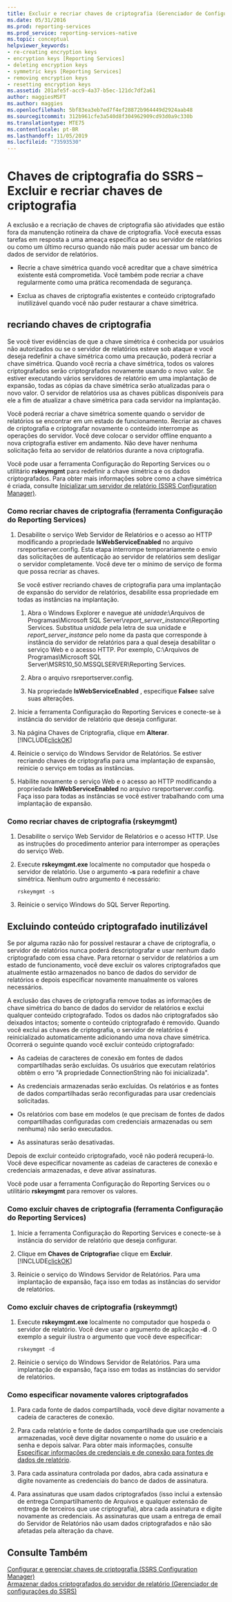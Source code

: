 ```yaml
---
title: Excluir e recriar chaves de criptografia (Gerenciador de Configurações do SSRS) | Microsoft Docs
ms.date: 05/31/2016
ms.prod: reporting-services
ms.prod_service: reporting-services-native
ms.topic: conceptual
helpviewer_keywords:
- re-creating encryption keys
- encryption keys [Reporting Services]
- deleting encryption keys
- symmetric keys [Reporting Services]
- removing encryption keys
- resetting encryption keys
ms.assetid: 201afe5f-acc9-4a37-b5ec-121dc7df2a61
author: maggiesMSFT
ms.author: maggies
ms.openlocfilehash: 5bf83ea3eb7ed7f4ef28872b964449d2924aab48
ms.sourcegitcommit: 312b961cfe3a540d8f304962909cd93d0a9c330b
ms.translationtype: MTE75
ms.contentlocale: pt-BR
ms.lasthandoff: 11/05/2019
ms.locfileid: "73593530"
---
```

# <a name="ssrs-encryption-keys---delete-and-re-create-encryption-keys"></a>Chaves de criptografia do SSRS – Excluir e recriar chaves de criptografia
  A exclusão e a recriação de chaves de criptografia são atividades que estão fora da manutenção rotineira da chave de criptografia. Você executa essas tarefas em resposta a uma ameaça específica ao seu servidor de relatórios ou como um último recurso quando não mais puder acessar um banco de dados de servidor de relatórios.  
  
-   Recrie a chave simétrica quando você acreditar que a chave simétrica existente está comprometida. Você também pode recriar a chave regularmente como uma prática recomendada de segurança.  
  
-   Exclua as chaves de criptografia existentes e conteúdo criptografado inutilizável quando você não puder restaurar a chave simétrica.  
  
## <a name="re-creating-encryption-keys"></a>recriando chaves de criptografia  
 Se você tiver evidências de que a chave simétrica é conhecida por usuários não autorizados ou se o servidor de relatórios esteve sob ataque e você deseja redefinir a chave simétrica como uma precaução, poderá recriar a chave simétrica. Quando você recria a chave simétrica, todos os valores criptografados serão criptografados novamente usando o novo valor. Se estiver executando vários servidores de relatório em uma implantação de expansão, todas as cópias da chave simétrica serão atualizadas para o novo valor. O servidor de relatórios usa as chaves públicas disponíveis para ele a fim de atualizar a chave simétrica para cada servidor na implantação.  
  
 Você poderá recriar a chave simétrica somente quando o servidor de relatórios se encontrar em um estado de funcionamento. Recriar as chaves de criptografia e criptografar novamente o conteúdo interrompe as operações do servidor. Você deve colocar o servidor offline enquanto a nova criptografia estiver em andamento. Não deve haver nenhuma solicitação feita ao servidor de relatórios durante a nova criptografia.  
  
 Você pode usar a ferramenta Configuração do Reporting Services ou o utilitário **rskeymgmt** para redefinir a chave simétrica e os dados criptografados. Para obter mais informações sobre como a chave simétrica é criada, consulte [Inicializar um servidor de relatório &#40;SSRS Configuration Manager&#41;](../../reporting-services/install-windows/ssrs-encryption-keys-initialize-a-report-server.md).  
  
### <a name="how-to-re-create-encryption-keys-reporting-services-configuration-tool"></a>Como recriar chaves de criptografia (ferramenta Configuração do Reporting Services)  
  
1.  Desabilite o serviço Web Servidor de Relatórios e o acesso ao HTTP modificando a propriedade **IsWebServiceEnabled** no arquivo rsreportserver.config. Esta etapa interrompe temporariamente o envio das solicitações de autenticação ao servidor de relatórios sem desligar o servidor completamente. Você deve ter o mínimo de serviço de forma que possa recriar as chaves.  
  
     Se você estiver recriando chaves de criptografia para uma implantação de expansão do servidor de relatórios, desabilite essa propriedade em todas as instâncias na implantação.  
  
    1.  Abra o Windows Explorer e navegue até *unidade*:\Arquivos de Programas\Microsoft SQL Server\\*report_server_instance*\Reporting Services. Substitua *unidade* pela letra de sua unidade e *report_server_instance* pelo nome da pasta que corresponde à instância do servidor de relatórios para a qual deseja desabilitar o serviço Web e o acesso HTTP. Por exemplo, C:\Arquivos de Programas\Microsoft SQL Server\MSRS10_50.MSSQLSERVER\Reporting Services.  
  
    2.  Abra o arquivo rsreportserver.config.  
  
    3.  Na propriedade **IsWebServiceEnabled** , especifique **False**e salve suas alterações.  
  
2.  Inicie a ferramenta Configuração do Reporting Services e conecte-se à instância do servidor de relatório que deseja configurar.  
  
3.  Na página Chaves de Criptografia, clique em **Alterar**. [!INCLUDE[clickOK](../../includes/clickok-md.md)]  
  
4.  Reinicie o serviço do Windows Servidor de Relatórios. Se estiver recriando chaves de criptografia para uma implantação de expansão, reinicie o serviço em todas as instâncias.  
  
5.  Habilite novamente o serviço Web e o acesso ao HTTP modificando a propriedade **IsWebServiceEnabled** no arquivo rsreportserver.config. Faça isso para todas as instâncias se você estiver trabalhando com uma implantação de expansão.  
  
### <a name="how-to-re-create-encryption-keys-rskeymgmt"></a>Como recriar chaves de criptografia (rskeymgmt)  
  
1.  Desabilite o serviço Web Servidor de Relatórios e o acesso HTTP. Use as instruções do procedimento anterior para interromper as operações do serviço Web.  
  
2.  Execute **rskeymgmt.exe** localmente no computador que hospeda o servidor de relatório. Use o argumento **-s** para redefinir a chave simétrica. Nenhum outro argumento é necessário:  
  
    ```  
    rskeymgmt -s  
    ```  
  
3.  Reinicie o serviço Windows do SQL Server Reporting.  
  
## <a name="deleting-unusable-encrypted-content"></a>Excluindo conteúdo criptografado inutilizável  
 Se por alguma razão não for possível restaurar a chave de criptografia, o servidor de relatórios nunca poderá descriptografar e usar nenhum dado criptografado com essa chave. Para retornar o servidor de relatórios a um estado de funcionamento, você deve excluir os valores criptografados que atualmente estão armazenados no banco de dados do servidor de relatórios e depois especificar novamente manualmente os valores necessários.  
  
 A exclusão das chaves de criptografia remove todas as informações de chave simétrica do banco de dados do servidor de relatórios e exclui qualquer conteúdo criptografado. Todos os dados não criptografados são deixados intactos; somente o conteúdo criptografado é removido. Quando você exclui as chaves de criptografia, o servidor de relatórios é reinicializado automaticamente adicionando uma nova chave simétrica. Ocorrerá o seguinte quando você excluir conteúdo criptografado:  
  
-   As cadeias de caracteres de conexão em fontes de dados compartilhadas serão excluídas. Os usuários que executam relatórios obtêm o erro "A propriedade ConnectionString não foi inicializada".  
  
-   As credenciais armazenadas serão excluídas. Os relatórios e as fontes de dados compartilhadas serão reconfiguradas para usar credenciais solicitadas.  
  
-   Os relatórios com base em modelos (e que precisam de fontes de dados compartilhadas configuradas com credenciais armazenadas ou sem nenhuma) não serão executados.  
  
-   As assinaturas serão desativadas.  
  
 Depois de excluir conteúdo criptografado, você não poderá recuperá-lo. Você deve especificar novamente as cadeias de caracteres de conexão e credenciais armazenadas, e deve ativar assinaturas.  
  
 Você pode usar a ferramenta Configuração do Reporting Services ou o utilitário **rskeymgmt** para remover os valores.  
  
### <a name="how-to-delete-encryption-keys-reporting-services-configuration-tool"></a>Como excluir chaves de criptografia (ferramenta Configuração do Reporting Services)  
  
1.  Inicie a ferramenta Configuração do Reporting Services e conecte-se à instância do servidor de relatório que deseja configurar.  
  
2.  Clique em **Chaves de Criptografia**e clique em **Excluir**. [!INCLUDE[clickOK](../../includes/clickok-md.md)]  
  
3.  Reinicie o serviço do Windows Servidor de Relatórios. Para uma implantação de expansão, faça isso em todas as instâncias do servidor de relatórios.  
  
### <a name="how-to-delete-encryption-keys-rskeymmgt"></a>Como excluir chaves de criptografia (rskeymmgt)  
  
1.  Execute **rskeymgmt.exe** localmente no computador que hospeda o servidor de relatório. Você deve usar o argumento de aplicação **-d** . O exemplo a seguir ilustra o argumento que você deve especificar:  
  
    ```  
    rskeymgmt -d  
    ```  
  
2.  Reinicie o serviço do Windows Servidor de Relatórios. Para uma implantação de expansão, faça isso em todas as instâncias do servidor de relatórios.  
  
### <a name="how-to-re-specify-encrypted-values"></a>Como especificar novamente valores criptografados  
  
1.  Para cada fonte de dados compartilhada, você deve digitar novamente a cadeia de caracteres de conexão.  
  
2.  Para cada relatório e fonte de dados compartilhada que use credenciais armazenadas, você deve digitar novamente o nome do usuário e a senha e depois salvar. Para obter mais informações, consulte [Especificar informações de credenciais e de conexão para fontes de dados de relatório](../../reporting-services/report-data/specify-credential-and-connection-information-for-report-data-sources.md).  
  
3.  Para cada assinatura controlada por dados, abra cada assinatura e digite novamente as credenciais do banco de dados de assinatura.  
  
4.  Para assinaturas que usam dados criptografados (isso inclui a extensão de entrega Compartilhamento de Arquivos e qualquer extensão de entrega de terceiros que use criptografia), abra cada assinatura e digite novamente as credenciais. As assinaturas que usam a entrega de email do Servidor de Relatórios não usam dados criptografados e não são afetadas pela alteração da chave.  
  
## <a name="see-also"></a>Consulte Também  
 [Configurar e gerenciar chaves de criptografia &#40;SSRS Configuration Manager&#41;](../../reporting-services/install-windows/ssrs-encryption-keys-manage-encryption-keys.md)   
 [Armazenar dados criptografados do servidor de relatório &#40;Gerenciador de configurações do SSRS&#41;](../../reporting-services/install-windows/ssrs-encryption-keys-store-encrypted-report-server-data.md)  
  
  
